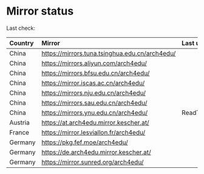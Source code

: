 <script src="./time.js"></script>
# Mirror status
Last check: <script type="text/javascript">localize(1690834693.0710382);</script>

|Country|Mirror|Last update|
|:------|:-----|:----------|
|China|https://mirrors.tuna.tsinghua.edu.cn/arch4edu/|<script type="text/javascript">localize(1690785086);</script>|
|China|https://mirrors.aliyun.com/arch4edu/|<script type="text/javascript">localize(1690698476);</script>|
|China|https://mirrors.bfsu.edu.cn/arch4edu/|<script type="text/javascript">localize(1690785086);</script>|
|China|https://mirror.iscas.ac.cn/arch4edu/|<script type="text/javascript">localize(1690785086);</script>|
|China|https://mirrors.nju.edu.cn/arch4edu/|<script type="text/javascript">localize(1690698476);</script>|
|China|https://mirrors.sau.edu.cn/arch4edu/|<script type="text/javascript">localize(1690785086);</script>|
|China|https://mirrors.ynu.edu.cn/arch4edu/|ReadTimeout|
|Austria|https://at.arch4edu.mirror.kescher.at/|<script type="text/javascript">localize(1690785086);</script>|
|France|https://mirror.lesviallon.fr/arch4edu/|<script type="text/javascript">localize(1689402753);</script>|
|Germany|https://pkg.fef.moe/arch4edu/|<script type="text/javascript">localize(1690785086);</script>|
|Germany|https://de.arch4edu.mirror.kescher.at/|<script type="text/javascript">localize(1690785086);</script>|
|Germany|https://mirror.sunred.org/arch4edu/|<script type="text/javascript">localize(1690785086);</script>|

<script src="./tablefilter/tablefilter.js"></script>
<script src="./table.js"></script>